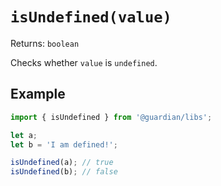 # `isUndefined(value)`

Returns: `boolean`

Checks whether `value` is `undefined`.

## Example

```js
import { isUndefined } from '@guardian/libs';

let a;
let b = 'I am defined!';

isUndefined(a); // true
isUndefined(b); // false
```
